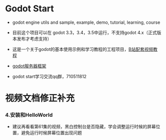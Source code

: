 # Godot Start

- godot engine utils and sample, example, demo, tutorial, learning, course

- 目前这个项目可以在 godot 3.3，3.4，3.5中运行，不支持godot 4.x（正式版本发布才考虑支持）

- 这是一个关于godot的基本使用示例和学习教程的工程项目，[B站配套视频教程](https://www.bilibili.com/video/BV14Y411h7Po)

- [godot服务器框架](https://github.com/zfoo-project/zfoo)
  
- godot start学习交流qq群，710511812

# 视频文档修正补充

### 4.安装和HelloWorld

- 建议再看看第61集的视频，黑白控制台是否隐藏，学会调整运行时候的屏幕位置，避免运行时候屏幕位置出现问题

